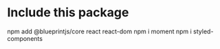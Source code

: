 # Include this package

npm add @blueprintjs/core react react-dom
npm i moment
npm i styled-components
